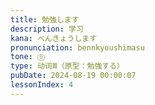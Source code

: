 ```yaml
---
title: 勉強します
description: 学习
kana: べんきょうします
pronunciation: bennkyoushimasu
tone: ⓪
type: 动词Ⅲ（原型：勉強する）
pubDate: 2024-08-19 00:00:07
lessonIndex: 4
---
```

